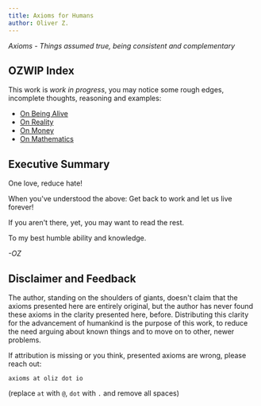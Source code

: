 ```yaml
---
title: Axioms for Humans
author: Oliver Z.
---
```


<!--
idea space: 2005-2007, 2010-2014+
started writing: 2018-03-15 21:06
continued writing: 2022-03-08
-->

*Axioms - Things assumed true, being consistent and complementary*

## OZWIP Index

This work is *work in progress*, you may notice some rough edges, incomplete thoughts, reasoning and examples:

* [On Being Alive](on-being-alive.html)
* [On Reality](on-reality.html)
* [On Money](on-money.html)
* [On Mathematics](on-mathematics.html)

## Executive Summary

One love, reduce hate!

When you've understood the above:
Get back to work and let us live forever!

If you aren't there, yet, you may want to read the rest.

To my best humble ability and knowledge.

*-OZ*

## Disclaimer and Feedback

The author, standing on the shoulders of giants, doesn't claim that the axioms presented here are entirely original,
but the author has never found these axioms in the clarity presented here, before.
Distributing this clarity for the advancement of humankind is the purpose of this work,
to reduce the need arguing about known things and to move on to other, newer problems.

If attribution is missing or you think, presented axioms are wrong, please reach out:

```
axioms at oliz dot io
```

(replace `at` with `@`, `dot` with `.` and remove all spaces)

